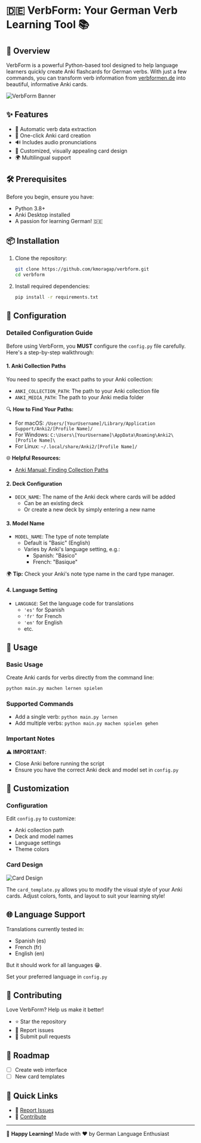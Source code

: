 # 🇩🇪 VerbForm: Your German Verb Learning Tool 📚

## 🌟 Overview

VerbForm is a powerful Python-based tool designed to help language learners quickly create Anki flashcards for German verbs. With just a few commands, you can transform verb information from [verbformen.de](https://www.verbformen.de) into beautiful, informative Anki cards.

![VerbForm Banner](verbform.gif)

## ✨ Features

- 🤖 Automatic verb data extraction
- 📇 One-click Anki card creation
- 🔊 Includes audio pronunciations
- 🌈 Customized, visually appealing card design
- 🌍 Multilingual support

## 🛠 Prerequisites

Before you begin, ensure you have:

- Python 3.8+
- Anki Desktop installed
- A passion for learning German! 🇩🇪

## 📦 Installation

1. Clone the repository:
   ```bash
   git clone https://github.com/kmoragap/verbform.git
   cd verbform
   ```

2. Install required dependencies:
   ```bash
   pip install -r requirements.txt
   ```

## 🔧 Configuration

### Detailed Configuration Guide

Before using VerbForm, you **MUST** configure the `config.py` file carefully. Here's a step-by-step walkthrough:

#### 1. Anki Collection Paths

You need to specify the exact paths to your Anki collection:

- `ANKI_COLLECTION_PATH`: The path to your Anki collection file
- `ANKI_MEDIA_PATH`: The path to your Anki media folder

🔍 **How to Find Your Paths:**
- For macOS: `/Users/[YourUsername]/Library/Application Support/Anki2/[Profile Name]/`
- For Windows: `C:\Users\[YourUsername]\AppData\Roaming\Anki2\[Profile Name]\`
- For Linux: `~/.local/share/Anki2/[Profile Name]/`

🌐 **Helpful Resources:**
- [Anki Manual: Finding Collection Paths](https://docs.ankiweb.net/files.html)

#### 2. Deck Configuration

- `DECK_NAME`: The name of the Anki deck where cards will be added
  - Can be an existing deck
  - Or create a new deck by simply entering a new name

#### 3. Model Name

- `MODEL_NAME`: The type of note template
  - Default is "Basic" (English)
  - Varies by Anki's language setting, e.g.:
    - Spanish: "Básico"
    - French: "Basique"

🌍 **Tip:** Check your Anki's note type name in the card type manager.

#### 4. Language Setting

- `LANGUAGE`: Set the language code for translations
  - `'es'` for Spanish
  - `'fr'` for French
  - `'en'` for English
  - etc.

## 🚀 Usage

### Basic Usage

Create Anki cards for verbs directly from the command line:

```bash
python main.py machen lernen spielen
```

### Supported Commands

- Add a single verb: `python main.py lernen`
- Add multiple verbs: `python main.py machen spielen gehen`

### Important Notes

⚠️ **IMPORTANT**: 
- Close Anki before running the script
- Ensure you have the correct Anki deck and model set in `config.py`

## 🎨 Customization

### Configuration

Edit `config.py` to customize:
- Anki collection path
- Deck and model names
- Language settings
- Theme colors

### Card Design

![Card Design](https://preview.redd.it/i-made-a-small-python-tool-for-creating-german-verb-anki-v0-v5br28smbi4e1.png?width=1504&format=png&auto=webp&s=976c1ad505d3b4e3114c30689d172a22ec425574)


The `card_template.py` allows you to modify the visual style of your Anki cards. Adjust colors, fonts, and layout to suit your learning style!

## 🌐 Language Support

Translations currently tested in:
- Spanish (es)
- French (fr)
- English (en)

But it should work for all languages 😁.

Set your preferred language in `config.py`

## 🤝 Contributing

Love VerbForm? Help us make it better!

- ⭐ Star the repository
- 🐛 Report issues
- 🚀 Submit pull requests

## 📍 Roadmap

- [ ] Create web interface
- [ ] New card templates

## 🔗 Quick Links

- 🐛 [Report Issues](https://github.com/kmoragap/verbform/issues)
- 🌟 [Contribute](https://github.com/kmoragap/verbform/pulls)


---

🌈 **Happy Learning!** Made with ❤️ by German Language Enthusiast
